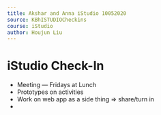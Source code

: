 ```yaml
---
title: Akshar and Anna iStudio 10052020
source: KBhISTUDIOCheckins
course: iStudio
author: Houjun Liu
---
```


# iStudio Check-In
* Meeting — Fridays at Lunch
* Prototypes on activities
* Work on web app as a side thing => share/turn in
* 
